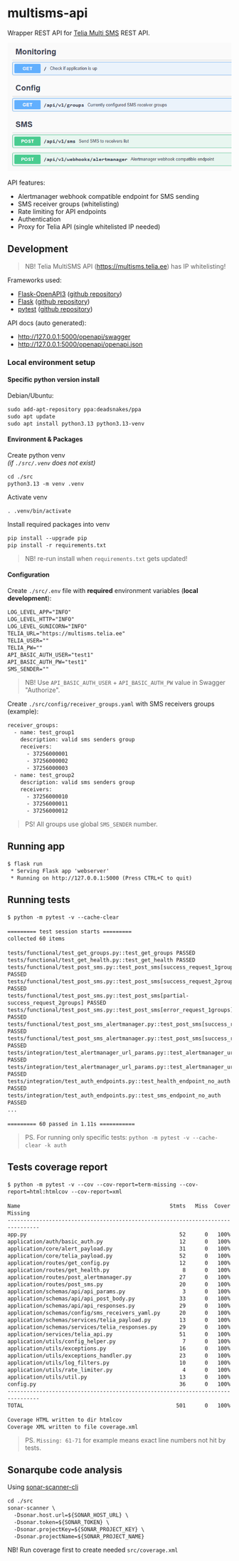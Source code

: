 # multisms-api

Wrapper REST API for [Telia Multi SMS](https://www.telia.ee/ari/mobiil/mobiili-lisateenused/multisms) REST API.  

![endpoints](./img/api-endpoints-list.png)

API features:
- Alertmanager webhook compatible endpoint for SMS sending
- SMS receiver groups (whitelisting)
- Rate limiting for API endpoints
- Authentication
- Proxy for Telia API (single whitelisted IP needed)

## Development

> NB! Telia MultiSMS API (https://multisms.telia.ee) has IP whitelisting!

Frameworks used:
- [Flask-OpenAPI3](https://luolingchun.github.io/flask-openapi3/v4.x/) ([github repository](https://github.com/luolingchun/flask-openapi3/tree/master/examples))
- [Flask](https://flask.palletsprojects.com) ([github repository](https://github.com/pallets/flask/))
- [pytest](https://docs.pytest.org/en/stable/) ([github repository](https://github.com/pytest-dev/pytest/))

API docs (auto generated):
- http://127.0.0.1:5000/openapi/swagger
- http://127.0.0.1:5000/openapi/openapi.json

### Local environment setup

#### Specific python version install

Debian/Ubuntu:
```
sudo add-apt-repository ppa:deadsnakes/ppa
sudo apt update 
sudo apt install python3.13 python3.13-venv
```

#### Environment & Packages

Create python venv  
_(if `./src/.venv` does not exist)_
```
cd ./src
python3.13 -m venv .venv
```

Activate venv
```
. .venv/bin/activate
```

Install required packages into venv
```
pip install --upgrade pip
pip install -r requirements.txt
```
> NB! re-run install when `requirements.txt` gets updated!

#### Configuration

Create `./src/.env` file with __required__ environment variables (__local development__):  
```
LOG_LEVEL_APP="INFO"
LOG_LEVEL_HTTP="INFO"
LOG_LEVEL_GUNICORN="INFO"
TELIA_URL="https://multisms.telia.ee"
TELIA_USER=""
TELIA_PW=""
API_BASIC_AUTH_USER="test1"
API_BASIC_AUTH_PW="test1"
SMS_SENDER=""
```
> NB! Use `API_BASIC_AUTH_USER` + `API_BASIC_AUTH_PW` value in Swagger "Authorize".

Create `./src/config/receiver_groups.yaml` with SMS receivers groups (example):
```
receiver_groups:
  - name: test_group1
    description: valid sms senders group
    receivers:
      - 37256000001
      - 37256000002
      - 37256000003
  - name: test_group2
    description: valid sms senders group
    receivers:
      - 37256000010
      - 37256000011
      - 37256000012
```
> PS! All groups use global `SMS_SENDER` number.

## Running app

```
$ flask run
 * Serving Flask app 'webserver'
 * Running on http://127.0.0.1:5000 (Press CTRL+C to quit)
```

## Running tests

```
$ python -m pytest -v --cache-clear

========= test session starts =========
collected 60 items

tests/functional/test_get_groups.py::test_get_groups PASSED
tests/functional/test_get_health.py::test_get_health PASSED
tests/functional/test_post_sms.py::test_post_sms[success_request_1groups] PASSED
tests/functional/test_post_sms.py::test_post_sms[success_request_2groups] PASSED
tests/functional/test_post_sms.py::test_post_sms[partial-success_request_2groups] PASSED
tests/functional/test_post_sms.py::test_post_sms[error_request_1groups] PASSED
tests/functional/test_post_sms_alertmanager.py::test_post_sms[success_request_1groups] PASSED
tests/functional/test_post_sms_alertmanager.py::test_post_sms[success_request_2groups] PASSED
tests/integration/test_alertmanager_url_params.py::test_alertmanager_url_params_missing PASSED
tests/integration/test_alertmanager_url_params.py::test_alertmanager_url_params_unknown PASSED
tests/integration/test_auth_endpoints.py::test_health_endpoint_no_auth PASSED
tests/integration/test_auth_endpoints.py::test_sms_endpoint_no_auth PASSED
...

========= 60 passed in 1.11s ===========
```
> PS. For running only specific tests: `python -m pytest -v --cache-clear -k auth`

## Tests coverage report

```
$ python -m pytest -v --cov --cov-report=term-missing --cov-report=html:htmlcov --cov-report=xml

Name                                               Stmts   Miss  Cover   Missing
--------------------------------------------------------------------------------
app.py                                                52      0   100%
application/auth/basic_auth.py                        12      0   100%
application/core/alert_payload.py                     31      0   100%
application/core/telia_payload.py                     52      0   100%
application/routes/get_config.py                      12      0   100%
application/routes/get_health.py                       8      0   100%
application/routes/post_alertmanager.py               27      0   100%
application/routes/post_sms.py                        20      0   100%
application/schemas/api/api_params.py                  3      0   100%
application/schemas/api/api_post_body.py              33      0   100%
application/schemas/api/api_responses.py              29      0   100%
application/schemas/config/sms_receivers_yaml.py      20      0   100%
application/schemas/services/telia_payload.py         13      0   100%
application/schemas/services/telia_responses.py       29      0   100%
application/services/telia_api.py                     51      0   100%
application/utils/config_helper.py                     7      0   100%
application/utils/exceptions.py                       16      0   100%
application/utils/exceptions_handler.py               23      0   100%
application/utils/log_filters.py                      10      0   100%
application/utils/rate_limiter.py                      4      0   100%
application/utils/util.py                             13      0   100%
config.py                                             36      0   100%
--------------------------------------------------------------------------------
TOTAL                                                501      0   100%

Coverage HTML written to dir htmlcov
Coverage XML written to file coverage.xml
```
> PS. `Missing: 61-71` for example means exact line numbers not hit by tests.

## Sonarqube code analysis

Using [sonar-scanner-cli](https://docs.sonarsource.com/sonarqube-server/latest/analyzing-source-code/scanners/sonarscanner/)
```
cd ./src
sonar-scanner \
  -Dsonar.host.url=${SONAR_HOST_URL} \
  -Dsonar.token=${SONAR_TOKEN} \
  -Dsonar.projectKey=${SONAR_PROJECT_KEY} \
  -Dsonar.projectName=${SONAR_PROJECT_NAME}
```
NB! Run coverage first to create needed `src/coverage.xml`